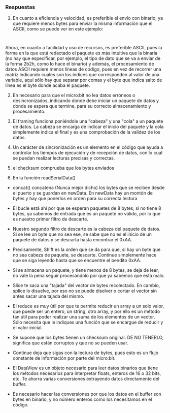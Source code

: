 ### Respuestas

1. En cuanto a eficiencia y velocidad, es preferible el envío con binario, ya que requiere menos bytes para enviar la misma información que el ASCII, como se puede ver en este ejemplo: 

```py
```

```py
```

Ahora, en cuanto a facilidad y uso de recursos, es preferible ASCII, pues la forma en la que está redactado el paquete es más intuitiva que la binaria (no hay que especificar, por ejemplo, el tipo de dato que se va a enviar de la forma 2b2h, como lo hace el binario) y además, el procesamiento de datos ASCII requiere menos líneas de código, pues en vez de recorrer una matriz indicando cuales son los índices que corresponden al valor de una variable, aquí sólo hay que separar por comas y el byte que indica salto de línea es el byte donde acaba el paquete. 

2. En necesario para que el micro:bit no lea datos erróneos o desincronizados, indicando donde debe iniciar un paquete de datos y donde se espera que termine, para su correcto almacenamiento y procesamiento. 

3. El framing funciona poniéndole una "cabeza" y una "cola" a un paquete de datos. La cabeza se encarga de indicar el inicio del paquete y la cola simplemente indica el final y es una comprobación de la validez de los datos.

4. Un carácter de sincronización es un elemento en el código que ayuda a controlar los tiempos de ejecución y de recepción de datos, con lo cual se puedan realizar lecturas precisas y correctas. 

5. el checksum comprueba que los bytes enviados 

6. En la función readSerialData()

* concat() concatena (Nunca mejor dicho) los bytes que se reciben desde el puerto y se guardan en newData. En newData hay un montón de bytes y hay que ponerlos en orden para su correcta lectura

* El bucle está ahí por que se esperan paquetes de 8 bytes, si no tiene 8 bytes, ya sabemos de entrada que es un paquete no válido, por lo que es nuestro primer filtro de descarte. 

* Nuestro segundo filtro de descarte es la cabeza del paquete de datos. Si se lee un byte que no sea ese, se sabe que no es el inicio de un paquete de datos y se descarta hasta encontrar el 0xAA.

* Precisamente, Shift es la orden que se da para que, si hay un byte que no sea cabeza de paquete, se descarte. Continue simplemente hace que se siga leyendo hasta que se encuentre el bendito 0xAA.

* Si se almacena un paquete, y tiene menos de 8 bytes, se deja de leer, no vale la pena seguir procesándolo por que ya sabemos que está malo.

* Slice te saca una "tajada" del vector de bytes recolectado. En cambio, splice lo disuelve, por eso no se puede disolver o cortar el vector sin antes sacar una tajada del mismo.

* El reduce es muy útil por que te permite reducir un array a un solo valor, que puede ser un entero, un string, otro array, y por ello es un método tan útil para poder realizar una suma de los elementos de un vector. Sólo necesita que le indiques una función que se encargue de reducir y el valor inicial.

* Se supone que los bytes tienen un checksum original. DE NO TENERLO, significa que están corruptos y que no se pueden usar.

* Continue deja que sigas con la lectura de bytes, pues esto es un flujo constante de información por parte del micro:bit.

* El DataView es un objeto necesario para leer datos binarios que tiene los métodos necesarios para interpretar floats, enteros de 16 o 32 bits, etc. Te ahorra varias conversiones extrayendo datos directamente del buffer. 

* Es necesario hacer las conversiones por que los datos en el buffer son bytes en binario, y no número enteros como los necesitamos en el código. 
